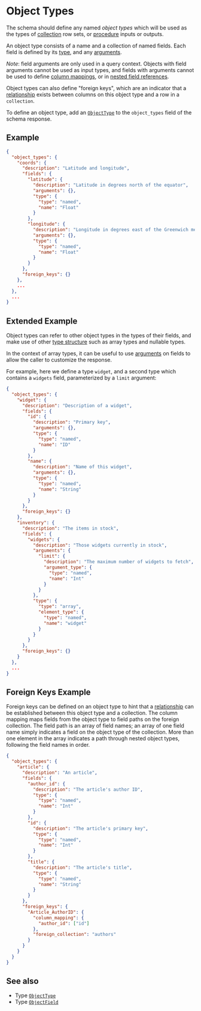 # Object Types

The schema should define any named _object types_ which will be used as the types of [collection](./collections.md) row sets, or [procedure](./procedures.md) inputs or outputs.

An object type consists of a name and a collection of named fields. Each field is defined by its [type](../types.md), and any [arguments](../queries/arguments.md).

_Note_: field arguments are only used in a query context. Objects with field arguments cannot be used as input types, and fields with arguments cannot be used to define [column mappings](../queries/relationships.md#column-mappings), or in [nested field references](../queries/filtering.md#referencing-nested-fields-within-columns).

Object types can also define "foreign keys", which are an indicator that a [relationship](../queries/relationships.md) exists between columns on this object type and a row in a `collection`.

To define an object type, add an [`ObjectType`](../../reference/types.md#objecttype) to the `object_types` field of the schema response.

## Example

```json
{
  "object_types": {
    "coords": {
      "description": "Latitude and longitude",
      "fields": {
        "latitude": {
          "description": "Latitude in degrees north of the equator",
          "arguments": {},
          "type": {
            "type": "named",
            "name": "Float"
          }
        },
        "longitude": {
          "description": "Longitude in degrees east of the Greenwich meridian",
          "arguments": {},
          "type": {
            "type": "named",
            "name": "Float"
          }
        }
      },
      "foreign_keys": {}
    },
    ...
  },
  ...
}
```

## Extended Example

Object types can refer to other object types in the types of their fields, and make use of other [type structure](../types.md) such as array types and nullable types.

In the context of array types, it can be useful to use [arguments](../queries/arguments.md) on fields to allow the caller to customize the response.

For example, here we define a type `widget`, and a second type which contains a `widgets` field, parameterized by a `limit` argument:

```json
{
  "object_types": {
    "widget": {
      "description": "Description of a widget",
      "fields": {
        "id": {
          "description": "Primary key",
          "arguments": {},
          "type": {
            "type": "named",
            "name": "ID"
          }
        },
        "name": {
          "description": "Name of this widget",
          "arguments": {},
          "type": {
            "type": "named",
            "name": "String"
          }
        }
      },
      "foreign_keys": {}
    },
    "inventory": {
      "description": "The items in stock",
      "fields": {
        "widgets": {
          "description": "Those widgets currently in stock",
          "arguments": {
            "limit": {
              "description": "The maximum number of widgets to fetch",
              "argument_type": {
                "type": "named",
                "name": "Int"
              }
            }
          },
          "type": {
            "type": "array",
            "element_type": {
              "type": "named",
              "name": "widget"
            }
          }
        }
      },
      "foreign_keys": {}
    }
  },
  ...
}
```

## Foreign Keys Example
Foreign keys can be defined on an object type to hint that a [relationship](../queries/relationships.md) can be established between this object type and a collection. The column mapping maps fields from the object type to field paths on the foreign collection. The field path is an array of field names; an array of one field name simply indicates a field on the object type of the collection. More than one element in the array indicates a path through nested object types, following the field names in order.

```json
{
  "object_types": {
    "article": {
      "description": "An article",
      "fields": {
        "author_id": {
          "description": "The article's author ID",
          "type": {
            "type": "named",
            "name": "Int"
          }
        },
        "id": {
          "description": "The article's primary key",
          "type": {
            "type": "named",
            "name": "Int"
          }
        },
        "title": {
          "description": "The article's title",
          "type": {
            "type": "named",
            "name": "String"
          }
        }
      },
      "foreign_keys": {
        "Article_AuthorID": {
          "column_mapping": {
            "author_id": ["id"]
          },
          "foreign_collection": "authors"
        }
      }
    }
  }
}
```

## See also

- Type [`ObjectType`](../../reference/types.md#objecttype)
- Type [`ObjectField`](../../reference/types.md#objectfield)
